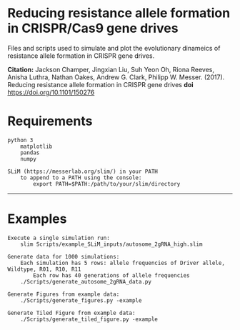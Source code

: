 # Reducing resistance allele formation in CRISPR/Cas9 gene drives

Files and scripts used to simulate and plot the evolutionary dinameics of resistance
allele formation in CRISPR gene drives.

**Citation:** Jackson Champer, Jingxian Liu, Suh Yeon Oh, Riona Reeves, Anisha
Luthra, Nathan Oakes, Andrew G. Clark, Philipp W. Messer. (2017). Reducing
resistance allele formation in CRISPR gene drives
**doi** https://doi.org/10.1101/150276


# Requirements
	python 3
		matplotlib
		pandas
		numpy

	SLiM (https://messerlab.org/slim/) in your PATH
		to append to a PATH using the console:
			export PATH=$PATH:/path/to/your/slim/directory

---------------------
# Examples

	Execute a single simulation run:
		slim Scripts/example_SLiM_inputs/autosome_2gRNA_high.slim

	Generate data for 1000 simulations:
		Each simulation has 5 rows: allele frequencies of Driver allele, Wildtype, R01, R10, R11
			Each row has 40 generations of allele frequencies
		./Scripts/generate_autosome_2gRNA_data.py

	Generate Figures from example data:
		./Scripts/generate_figures.py -example

	Generate Tiled Figure from example data:
		./Scripts/generate_tiled_figure.py -example
